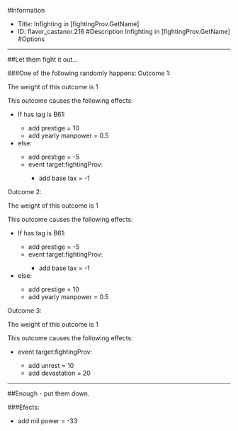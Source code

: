 #Information
 - Title: Infighting in [fightingProv.GetName]
 - ID: flavor_castanor.216
#Description
Infighting in [fightingProv.GetName]
#Options

___
##Let them fight it out...

###One of the following randomly happens:
Outcome 1:

The weight of this outcome is 1

This outcome causes the following effects:<ul><li>If has tag is B61:</li><ul><li>add prestige = 10</li><li>add yearly manpower = 0.5</li></ul><li>else:</li><ul><li>add prestige = -5</li><li>event target:fightingProv:</li><ul><li>add base tax = -1</li></ul></ul></ul>
Outcome 2:

The weight of this outcome is 1

This outcome causes the following effects:<ul><li>If has tag is B61:</li><ul><li>add prestige = -5</li><li>event target:fightingProv:</li><ul><li>add base tax = -1</li></ul></ul><li>else:</li><ul><li>add prestige = 10</li><li>add yearly manpower = 0.5</li></ul></ul>
Outcome 3:

The weight of this outcome is 1

This outcome causes the following effects:<ul><li>event target:fightingProv:</li><ul><li>add unrest = 10</li><li>add devastation = 20</li></ul></ul>

___
##Enough - put them down.

###Efects:<ul><li>add mil power = -33</li></ul>
